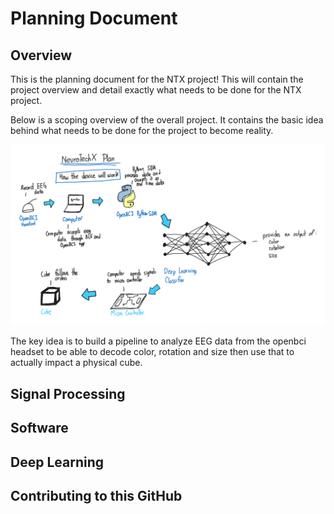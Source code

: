 # Planning Document
## Overview
This is the planning document for the NTX project! This will contain the project overview and detail exactly what needs to be done for the NTX project.

Below is a scoping overview of the overall project. It contains the basic idea behind what needs to be done for the project to become reality.

![plan](NTXPlan.png)

The key idea is to build a pipeline to analyze EEG data from the openbci headset to be able to decode color, rotation and size then use that to actually impact a physical cube.


## Signal Processing

## Software

## Deep Learning

## Contributing to this GitHub
